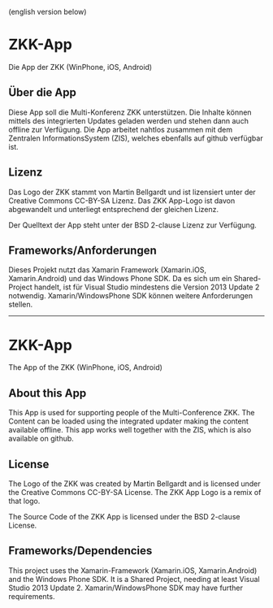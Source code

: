 (english version below)

# ZKK-App
Die App der ZKK (WinPhone, iOS, Android)

## Über die App
Diese App soll die Multi-Konferenz ZKK unterstützen. Die Inhalte können mittels des integrierten Updates geladen werden und stehen dann auch offline zur Verfügung. Die App arbeitet nahtlos zusammen mit dem Zentralen InformationsSystem (ZIS), welches ebenfalls auf github verfügbar ist.

## Lizenz
Das Logo der ZKK stammt von Martin Bellgardt und ist lizensiert unter der Creative Commons CC-BY-SA Lizenz. Das ZKK App-Logo ist davon abgewandelt und unterliegt entsprechend der gleichen Lizenz.

Der Quelltext der App steht unter der BSD 2-clause Lizenz zur Verfügung.

## Frameworks/Anforderungen
Dieses Projekt nutzt das Xamarin Framework (Xamarin.iOS, Xamarin.Android) und das Windows Phone SDK.
Da es sich um ein Shared-Project handelt, ist für Visual Studio mindestens die Version 2013 Update 2 notwendig. Xamarin/WindowsPhone SDK können weitere Anforderungen stellen.

---

# ZKK-App
The App of the ZKK (WinPhone, iOS, Android)

## About this App
This App is used for supporting people of the Multi-Conference ZKK. The Content can be loaded using the integrated updater making the content available offline. This app works well together with the ZIS, which is also available on github.

## License
The Logo of the ZKK was created by Martin Bellgardt and is licensed under the Creative Commons CC-BY-SA License. The ZKK App Logo is a remix of that logo.

The Source Code of the ZKK App is licensed under the BSD 2-clause License.

## Frameworks/Dependencies
This project uses the Xamarin-Framework (Xamarin.iOS, Xamarin.Android) and the Windows Phone SDK.
It is a Shared Project, needing at least Visual Studio 2013 Update 2. Xamarin/WindowsPhone SDK may have further requirements.